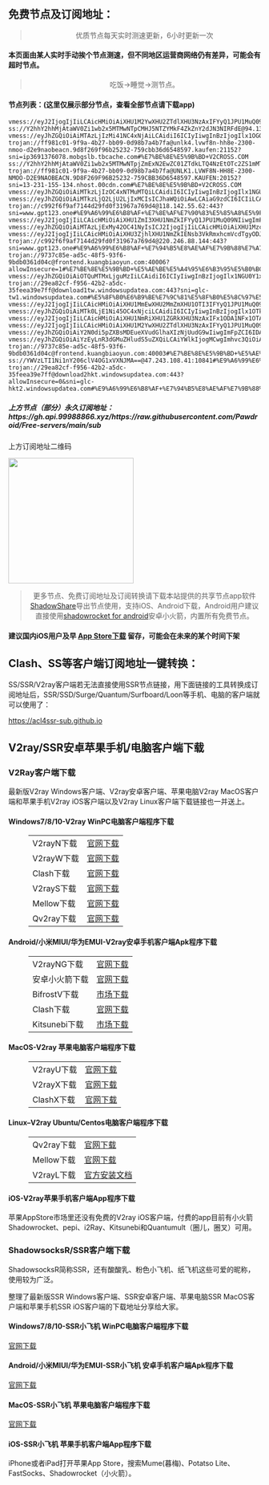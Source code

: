 
<h2>免费节点及订阅地址：</h2>
<blockquote>
<p style="text-align: center;">优质节点每天实时测速更新，6小时更新一次</p>
</blockquote>
<h4>本页面由某人实时手动挨个节点测速，但不同地区运营商网络仍有差异，可能会有超时节点。</h4>
<blockquote>
<p style="text-align: center;">吃饭->睡觉->测节点。</p>
</blockquote>
<h4>节点列表：(这里仅展示部分节点，查看全部节点请下载app)</h4>

```ss://YWVzLTI1Ni1nY206WTZSOXBBdHZ4eHptR0M=@149.202.82.172:3389#%E6%B3%95%E5%9B%BD+OVH%E6%9C%BA%E6%88%BFSAS%E7%A1%AC%E7%9B%98BGP%E4%B8%BB%E6%9C%BA
vmess://eyJ2IjogIjIiLCAicHMiOiAiXHU1M2YwXHU2ZTdlXHU3NzAxIFYyQ1JPU1MuQ09NIiwgImFkZCI6ICI0NS4xMjEuNDguMTcyIiwgInBvcnQiOiAiMTAwMDEiLCAiaWQiOiAiZGJhNTFhMmUtYTc4OC00M2I3LTlhYzQtOWY3Y2MxMjU1ZjE1IiwgImFpZCI6ICIwIiwgInNjeSI6ICJhdXRvIiwgIm5ldCI6ICJ0Y3AiLCAidHlwZSI6ICJub25lIiwgImhvc3QiOiAiIiwgInBhdGgiOiAiLyIsICJ0bHMiOiAiIiwgInNuaSI6ICIiLCAiYWxwbiI6ICIifQ==
ss://Y2hhY2hhMjAtaWV0Zi1wb2x5MTMwNTpCMHJ5NTZYMkF4ZkZnY2dJN3NIRFdE@94.131.12.58:26669#%E4%B9%8C%E5%85%8B%E5%85%B0+V2CROSS.COM
vmess://eyJhZGQiOiAiMTAzLjIzMi41NC4xNjAiLCAidiI6ICIyIiwgInBzIjogIlx1OGQ4YVx1NTM1NyBWMkNST1NTLkNPTSIsICJwb3J0IjogODAsICJpZCI6ICJkOTVjZGVkMi04MTZhLTRiNWQtYmIyMS02MTgwYmQ2ZDRkM2EiLCAiYWlkIjogIjAiLCAibmV0IjogIndzIiwgInR5cGUiOiAiIiwgImhvc3QiOiAiZGwua2d2bi5nYXJlbmFub3cuY29tIiwgInBhdGgiOiAiL3plbnBuLmNvbSIsICJ0bHMiOiAiIn0=
trojan://ff981c01-9f9a-4b27-bb09-0d98b7a4b7fa@unlk4.lvwf8n-hh8e-2300-nmoo-d2e9naobeacn.9d8f269f96b25232-759cbb36d6548597.kaufen:21152?sni=ip3691376078.mobgslb.tbcache.com#%E7%BE%8E%E5%9B%BD+V2CROSS.COM
ss://Y2hhY2hhMjAtaWV0Zi1wb2x5MTMwNTpjZmExN2EwZC01ZTdkLTQ4NzEtOTc2ZS1mMTE2ZTA4MTgxMjM=@service.ouluyun9803.com:26668#%E5%B9%BF%E4%B8%9C%E7%9C%81%E5%B9%BF%E5%B7%9E%E5%B8%82+%E7%A7%BB%E5%8A%A8
trojan://ff981c01-9f9a-4b27-bb09-0d98b7a4b7fa@UNLK1.LVWF8N-HH8E-2300-NMOO-D2E9NAOBEACN.9D8F269F96B25232-759CBB36D6548597.KAUFEN:20152?sni=13-231-155-134.nhost.00cdn.com#%E7%BE%8E%E5%9B%BD+V2CROSS.COM
vmess://eyJhZGQiOiAiMTkzLjIzOC4xNTMuMTQiLCAidiI6ICIyIiwgInBzIjogIlx1NGU0Y1x1NTE0Ylx1NTE3MCBWMkNST1NTLkNPTSIsICJwb3J0IjogODQ0MywgImlkIjogIjE1OTY5M2UwLTUxNDYtNDgyZC05ZTQ2LThjNGYyZmM4NjViMSIsICJhaWQiOiAiMCIsICJuZXQiOiAidGNwIiwgInR5cGUiOiAiIiwgImhvc3QiOiAiIiwgInBhdGgiOiAiLyIsICJ0bHMiOiAidGxzIn0=
vmess://eyJhZGQiOiAiMTkzLjQ2LjU2LjIxMCIsICJhaWQiOiAwLCAiaG9zdCI6ICIiLCAiaWQiOiAiNTYzNTRlYzAtY2FkYy00OWUxLTgxNDQtOGExYjIwNTcxYjRmIiwgIm5ldCI6ICJ0Y3AiLCAicGF0aCI6ICIiLCAicG9ydCI6IDg0NDMsICJwcyI6ICJcdTU5NjVcdTU3MzBcdTUyMjkgVjJDUk9TUy5DT00iLCAidGxzIjogInRscyIsICJ0eXBlIjogImF1dG8iLCAic2VjdXJpdHkiOiAiYXV0byIsICJza2lwLWNlcnQtdmVyaWZ5IjogdHJ1ZSwgInNuaSI6ICIifQ==
trojan://c992f6f9af7144d29fd0f31967a769d4@118.142.55.62:443?sni=www.gpt123.one#%E9%A6%99%E6%B8%AF+%E7%8E%AF%E7%90%83%E5%85%A8%E5%9F%9F%E7%94%B5%E8%AE%AF
vmess://eyJ2IjogIjIiLCAicHMiOiAiXHU1ZmI3XHU1NmZkIFYyQ1JPU1MuQ09NIiwgImFkZCI6ICI3OS4xMzIuMTI4LjYwIiwgInBvcnQiOiAiMjE1MjQiLCAiaWQiOiAiODM5MTAyYWQtODQyZi00M2U1LWU1ODktYWMxMGEzYzc4NTcxIiwgImFpZCI6ICIwIiwgInNjeSI6ICJhdXRvIiwgIm5ldCI6ICJ3cyIsICJ0eXBlIjogIm5vbmUiLCAiaG9zdCI6ICIiLCAicGF0aCI6ICIvIiwgInRscyI6ICIiLCAic25pIjogIiIsICJhbHBuIjogIiJ9
vmess://eyJhZGQiOiAiMTAzLjExMy42OC41NyIsICJ2IjogIjIiLCAicHMiOiAiXHU1MzcwXHU1ZWE2IFYyQ1JPU1MuQ09NIiwgInBvcnQiOiA4NDQzLCAiaWQiOiAiMDFmZDA2MTgtOGFjMi00OGU0LWIwMDgtM2IyYmMyNjUzYjYwIiwgImFpZCI6ICIwIiwgIm5ldCI6ICJ0Y3AiLCAidHlwZSI6ICIiLCAiaG9zdCI6ICIiLCAicGF0aCI6ICIiLCAidGxzIjogInRscyJ9
vmess://eyJ2IjogIjIiLCAicHMiOiAiXHU3ZjhlXHU1NmZkIENsb3VkRmxhcmVcdTgyODJcdTcwYjkiLCAiYWRkIjogImNmLm9wZW54YWkubGluayIsICJwb3J0IjogIjgwODAiLCAiaWQiOiAiZTI2OTViZDAtOTQ1Zi00NDc2LWFhYzUtMGUzN2JjZGJkN2ZjIiwgImFpZCI6ICIwIiwgInNjeSI6ICJhdXRvIiwgIm5ldCI6ICJ3cyIsICJ0eXBlIjogIm5vbmUiLCAiaG9zdCI6ICJldTUub3BlbnhhaS5saW5rIiwgInBhdGgiOiAiLyIsICJ0bHMiOiAiIiwgInNuaSI6ICIiLCAiYWxwbiI6ICIifQ==
trojan://c992f6f9af7144d29fd0f31967a769d4@220.246.88.144:443?sni=www.gpt123.one#%E9%A6%99%E6%B8%AF+%E7%94%B5%E8%AE%AF%E7%9B%88%E7%A7%91%E6%9C%89%E9%99%90%E5%85%AC%E5%8F%B8
trojan://9737c85e-ad5c-48f5-93f6-9bdb0361d04c@frontend.kuangbiaoyun.com:40006?allowInsecure=1#%E7%BE%8E%E5%9B%BD+%E5%AE%BE%E5%A4%95%E6%B3%95%E5%B0%BC%E4%BA%9A%E5%B7%9ECoudersport
vmess://eyJhZGQiOiAiOTQuMTMxLjguMzIiLCAidiI6ICIyIiwgInBzIjogIlx1NGU0Y1x1NTE0Ylx1NTE3MCBWMkNST1NTLkNPTSIsICJwb3J0IjogODg4MCwgImlkIjogIjU3ZTM3YTc0LWJhZGMtNGI3MS04N2M3LTViOWUyMDg3OWI1OCIsICJhaWQiOiAiMCIsICJuZXQiOiAid3MiLCAidHlwZSI6ICIiLCAiaG9zdCI6ICJpbnRlcm5ldC5saWZlLmNvbS5ieSIsICJwYXRoIjogIi92bWVzcyIsICJ0bHMiOiAiIn0=
trojan://29ea82cf-f956-42b2-a5dc-35feea39e7ff@download1tw.windowsupdatea.com:443?sni=glc-tw1.windowsupdatea.com#%E5%8F%B0%E6%B9%BE%E7%9C%81%E5%8F%B0%E5%8C%97%E5%B8%82+%E4%B8%AD%E5%8D%8E%E7%94%B5%E4%BF%A1
vmess://eyJ2IjogIjIiLCAicHMiOiAiXHU1MmEwXHU2MmZmXHU1OTI3IFYyQ1JPU1MuQ09NIiwgImFkZCI6ICJzZzMuMzZyb3V0ZXMub25saW5lIiwgInBvcnQiOiAiODAiLCAiYWlkIjogMCwgInNjeSI6ICJhdXRvIiwgIm5ldCI6ICJ3cyIsICJ0eXBlIjogIm5vbmUiLCAidGxzIjogIiIsICJpZCI6ICI4ZWZjN2U5ZC03MTZlLTQ0MGMtODU3My01YzUyZThjNTAzZTMiLCAiaG9zdCI6ICIiLCAicGF0aCI6ICIvIn0=
vmess://eyJhZGQiOiAiMTk0LjE1Ni45OC4xNjciLCAidiI6ICIyIiwgInBzIjogIlx1OTk5OVx1NmUyZiBBRENEQVRBXHU2NTcwXHU2MzZlXHU0ZTJkXHU1ZmMzIiwgInBvcnQiOiA4NDQzLCAiaWQiOiAiOGNiNjcwZGYtMTdlOC00ZGFiLWJmZDktMTVjNzlkNTE5YmRkIiwgImFpZCI6ICIwIiwgIm5ldCI6ICJ0Y3AiLCAidHlwZSI6ICIiLCAiaG9zdCI6ICIiLCAicGF0aCI6ICIiLCAidGxzIjogInRscyJ9
vmess://eyJ2IjogIjIiLCAicHMiOiAiXHU1NmRiXHU1ZGRkXHU3NzAxIFx1ODA1NFx1OTAxYVx1NjU3MFx1NjM2ZVx1NGUwYVx1N2Y1MVx1NTE2Y1x1NTE3MVx1NTFmYVx1NTNlMyIsICJhZGQiOiAieWVzLmNubWpjbi5uZXQiLCAicG9ydCI6ICIxNjYxNiIsICJpZCI6ICJjMmM3NjQyMC0yNTdmLTQ5MmEtYjIwZi02NTYwZjNiZmE3OGQiLCAiYWlkIjogIjAiLCAic2N5IjogImF1dG8iLCAibmV0IjogIndzIiwgInR5cGUiOiAibm9uZSIsICJob3N0IjogImQ0ZDAyODI0M2M3MzA0N2Q5MTcxYmFjYjliMDQzOWU4Lm1vYmdzbGIudGJjYWNoZS5jb20iLCAicGF0aCI6ICIvIiwgInRscyI6ICIiLCAic25pIjogIiIsICJhbHBuIjogIiJ9
vmess://eyJ2IjogIjIiLCAicHMiOiAiXHU1M2YwXHU2ZTdlXHU3NzAxIFYyQ1JPU1MuQ09NIiwgImFkZCI6ICI0NS4xMjEuNDguMTk2IiwgInBvcnQiOiAiMTAwMDEiLCAiYWlkIjogMCwgInNjeSI6ICJhdXRvIiwgIm5ldCI6ICJ0Y3AiLCAidHlwZSI6ICJub25lIiwgInRscyI6ICIiLCAiaWQiOiAiMGVkMzU2MjktOTE5YS00ODkxLWJhMGYtMTNjZDE5OGY4NjNiIiwgInNuaSI6ICIifQ==
vmess://eyJhZGQiOiAiY2N0di5pZXBsMDEueXVudGlhaXIzNjUudG9wIiwgImFpZCI6IDAsICJob3N0IjogIiIsICJpZCI6ICI0MGRiODVmMS0yMjNmLTM3NGYtYTQ5YS1kYmM5NzM2YzQzMGYiLCAibmV0IjogInRjcCIsICJwYXRoIjogIiIsICJwb3J0IjogNTMwMDMsICJwcyI6ICJcdTVlN2ZcdTRlMWNcdTc3MDEgXHU3OWZiXHU1MmE4IiwgInRscyI6ICIiLCAidHlwZSI6ICJhdXRvIiwgInNlY3VyaXR5IjogImF1dG8iLCAic2tpcC1jZXJ0LXZlcmlmeSI6IHRydWUsICJzbmkiOiAiIn0=
vmess://eyJhZGQiOiAiYzEyLnR3dGMuZHludS5uZXQiLCAiYWlkIjogMCwgImhvc3QiOiAiYzEyLnR3dGMuZHludS5uZXQiLCAiaWQiOiAiY2Q4ZmQ4OWItMDk2Zi00OWEwLWFmZTQtOTA4NzM0ZTMyYTk5IiwgIm5ldCI6ICJ3cyIsICJwYXRoIjogIi92YnViMiIsICJwb3J0IjogNDQzLCAicHMiOiAiXHU1M2YwXHU2ZTdlXHU3NzAxXHU4MmQ3XHU2ODE3XHU1M2JmIFx1NGUyZFx1NTM0ZVx1NzUzNVx1NGZlMSIsICJ0bHMiOiAidGxzIiwgInR5cGUiOiAiYXV0byIsICJzZWN1cml0eSI6ICJhdXRvIiwgInNraXAtY2VydC12ZXJpZnkiOiB0cnVlLCAic25pIjogIiJ9
trojan://9737c85e-ad5c-48f5-93f6-9bdb0361d04c@frontend.kuangbiaoyun.com:40003#%E7%BE%8E%E5%9B%BD+%E5%AE%BE%E5%A4%95%E6%B3%95%E5%B0%BC%E4%BA%9A%E5%B7%9ECoudersport
ss://YWVzLTI1Ni1nY206clV4OG1xVXNJMA==@47.243.108.41:10841#%E9%A6%99%E6%B8%AF+%E9%98%BF%E9%87%8C%E4%BA%91
trojan://29ea82cf-f956-42b2-a5dc-35feea39e7ff@download2hkt.windowsupdatea.com:443?allowInsecure=0&sni=glc-hkt2.windowsupdatea.com#%E9%A6%99%E6%B8%AF+%E7%94%B5%E8%AE%AF%E7%9B%88%E7%A7%91%E6%9C%89%E9%99%90%E5%85%AC%E5%8F%B8
```
<h5>上方节点（部分）永久订阅地址：https://gh.api.99988866.xyz/https://raw.githubusercontent.com/Pawdroid/Free-servers/main/sub</h5>
<p>上方订阅地址二维码</p>
<img src='https://raw.githubusercontent.com/Pawdroid/Free-servers/main/sub.png' width=250 height=250>
<blockquote style='text-align: center;'>更多节点、免费订阅地址及订阅转换请下载本站提供的共享节点app软件<a href='https://shadowsharing.com'>ShadowShare</a>导出节点使用，支持iOS、Android下载，Android用户建议直接使用<a href='https://github.com/Pawdroid/shadowrocket_for_android'>shadowrocket for android</a>安卓小火箭，内置所有免费节点。</blockquote>
<h4>建议国内iOS用户及早 <a href='https://apps.apple.com/cn/app/shadowshare/id1612647259'>App Store下载</a> 留存，可能会在未来的某个时间下架</h4>

<div class="nv-content-wrap entry-content">
<h2>Clash、SS等客户端订阅地址一键转换：</h2>
<p>SS/SSR/V2ray客户端若无法直接使用SSR节点链接，用下面链接的工具转换成订阅地址后，SSR/SSD/Surge/Quantum/Surfboard/Loon等手机、电脑的客户端就可以使用了：</p>
<p><a href="https://acl4ssr-sub.github.io" target="_blank" rel="noreferrer noopener nofollow">https://acl4ssr-sub.github.io</a></p>
<h2>V2ray/SSR安卓苹果手机/电脑客户端下载</h2>
<h3>V2Ray客户端下载</h3>
<p>最新版V2ray Windows客户端、V2ray安卓客户端、苹果电脑V2ray MacOS客户端和苹果手机V2ray iOS客户端以及V2ray Linux客户端下载链接也一并送上。</p>
<h4>Windows7/8/10-<strong>V2ray WinPC电脑客户端</strong>程序下载</h4>
<figure class="wp-block-table alignwide is-style-stripes"><table><tbody><tr><td>V2rayN下载</td><td><a href="https://github.com/2dust/v2rayN/releases" target="_blank" rel="noreferrer noopener">官网下载</a></td></tr><tr><td>V2rayW下载</td><td><a href="https://github.com/Cenmrev/V2RayW/releases" target="_blank" rel="noreferrer noopener">官网下载</a></td></tr><tr><td>Clash下载</td><td><a href="https://github.com/Fndroid/clash_for_windows_pkg/releases" target="_blank" rel="noreferrer noopener">官网下载</a></td></tr><tr><td>V2rayS下载</td><td><a href="https://github.com/Shinlor/V2RayS/releases" target="_blank" rel="noreferrer noopener">官网下载</a></td></tr><tr><td>Mellow下载</td><td><a href="https://github.com/mellow-io/mellow/releases" target="_blank" rel="noreferrer noopener">官网下载</a></td></tr><tr><td>Qv2ray下载</td><td><a href="https://github.com/Qv2ray/Qv2ray" target="_blank" rel="noreferrer noopener">官网下载</a></td></tr></tbody></table></figure>
<h4><strong>Android/小米MIUI/华为EMUI-V2ray安卓手机客户端</strong>Apk程序下载</h4>
<figure class="wp-block-table alignwide is-style-stripes"><table><tbody><tr><td>V2rayNG下载</td><td><a href="https://github.com/2dust/v2rayNG/releases" target="_blank" rel="noreferrer noopener">官网下载</a></td></tr><tr><td>安卓小火箭下载</td><td><a href="https://github.com/Pawdroid/shadowrocket_for_android/releases" target="_blank" rel="noreferrer noopener">官网下载</a></td></tr><tr><td>BifrostV下载</td><td><a rel="noreferrer noopener" href="https://www.appsapk.com/downloading/latest/com.github.dawndiy.bifrostv-0.6.8.apk" target="_blank">市场下载</a></td></tr><tr><td>Clash下载</td><td><a href="https://github.com/Kr328/ClashForAndroid/releases" target="_blank" rel="noreferrer noopener">官网下载</a></td></tr><tr><td>Kitsunebi下载</td><td><a rel="noreferrer noopener" href="https://apkpure.com/kitsunebi/fun.kitsunebi.kitsunebi4android" target="_blank">市场下载</a></td></tr></tbody></table></figure>
<h4><strong>MacOS-V2ray <strong>苹果电脑</strong>客户端</strong>程序下载</h4>
<figure class="wp-block-table alignwide is-style-stripes"><table><tbody><tr><td>V2rayU下载</td><td><a href="https://github.com/yanue/V2rayU/releases" target="_blank" rel="noreferrer noopener">官网下载</a></td></tr><tr><td>V2rayX下载</td><td><a href="https://github.com/Cenmrev/V2RayX/releases" target="_blank" rel="noreferrer noopener">官网下载</a></td></tr><tr><td>ClashX下载</td><td><a href="https://github.com/yichengchen/clashX/releases" target="_blank" rel="noreferrer noopener">官网下载</a></td></tr></tbody></table></figure>
<h4><strong>Linux</strong>–<strong>V2ray Ubuntu/Centos电脑客户端</strong>程序下载</h4>
<figure class="wp-block-table alignwide is-style-stripes"><table><tbody><tr><td>Qv2ray下载</td><td><a href="https://github.com/Qv2ray/Qv2ray" target="_blank" rel="noreferrer noopener">官网下载</a></td></tr><tr><td>Mellow下载</td><td><a href="https://github.com/mellow-io/mellow/releases" target="_blank" rel="noreferrer noopener">官网下载</a></td></tr><tr><td>V2rayL下载</td><td><a rel="noreferrer noopener" href="https://github.com/jiangxufeng/v2rayL" target="_blank">官方安装文档</a></td></tr></tbody></table></figure>
<h4>iOS-<strong>V2ray苹果<strong>手机客户端</strong>App程序</strong>下载</h4>
<p>苹果AppStore市场里还没有免费的V2ray iOS客户端，付费的app目前有小火箭Shadowrocket、pepi、i2Ray、Kitsunebi和Quantumult（圈儿，圈叉）可用。</p>
<h3>ShadowsocksR/SSR客户端下载</h3>
<p>ShadowsocksR简称SSR，还有酸酸乳、粉色小飞机、纸飞机这些可爱的昵称，使用较为广泛。</p>
<p>整理了最新版SSR Windows客户端、SSR安卓客户端、苹果电脑SSR MacOS客户端和苹果手机SSR iOS客户端的下载地址分享给大家。</p>
<h4><strong>Windows7/8/10-<strong>SSR小飞机 WinPC电脑客户端</strong>程序下载</strong></h4>
<p><a rel="noreferrer noopener" href="https://github.com/shadowsocksrr/shadowsocksr-csharp/releases" target="_blank">官网下载</a></p>
<h4><strong><strong>Android/小米MIUI/华为EMUI-SSR小飞机 安卓手机客户端</strong>Apk程序下载</strong></h4>
<p><a rel="noreferrer noopener" href="https://github.com/shadowsocksrr/shadowsocksr-android/releases" target="_blank">官网下载</a></p>
<h4><strong><strong>MacOS-SSR小飞机 苹果电脑客户端</strong>程序下载</strong></h4>
<p><a href="https://github.com/qinyuhang/ShadowsocksX-NG-R/releases" target="_blank" rel="noreferrer noopener">官网下载</a></p>
<h4><strong>iOS-<strong>SSR小飞机 苹果手机客户端App程序</strong></strong>下载</h4>
<p>iPhone或者iPad打开苹果App Store，搜索Mume(暮梅)、Potatso Lite、FastSocks、Shadowrocket（小火箭）。</p>
